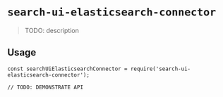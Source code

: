 # `search-ui-elasticsearch-connector`

> TODO: description

## Usage

```
const searchUiElasticsearchConnector = require('search-ui-elasticsearch-connector');

// TODO: DEMONSTRATE API
```
